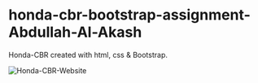 # honda-cbr-bootstrap-assignment-Abdullah-Al-Akash

Honda-CBR created with html, css & Bootstrap.

<img src="/https://ibb.co/p02zMQk" alt="Honda-CBR-Website">
